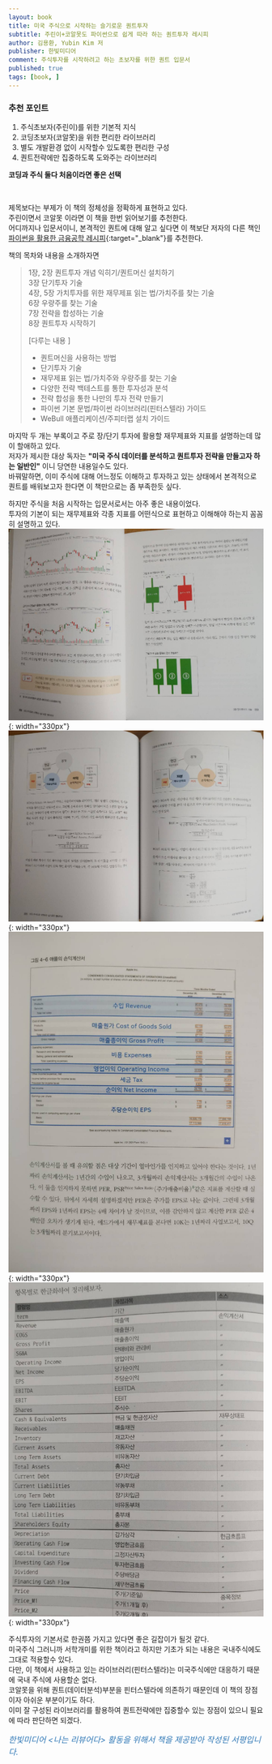 ```yaml
---
layout: book
title: 미국 주식으로 시작하는 슬기로운 퀀트투자
subtitle: 주린이+코알못도 파이썬으로 쉽게 따라 하는 퀀트투자 레시피
author: 김용환, Yubin Kim 저
publisher: 한빛미디어
comment: 주식투자를 시작하려고 하는 초보자를 위한 퀀트 입문서
published: true
tags: [book, ]
---
```



### 추천 포인트
1. 주식초보자(주린이)를 위한 기본적 지식
2. 코딩초보자(코알못)을 위한 편리한 라이브러리
3. 별도 개발환경 없이 시작할수 있도록한 편리한 구성
4. 퀀트전략에만 집중하도록 도와주는 라이브러리

**코딩과 주식 둘다 처음이라면 좋은 선택**

<br>

제목보다는 부제가 이 책의 정체성을 정확하게 표현하고 있다.  
주린이면서 코알못 이라면 이 책을 한번 읽어보기를 추천한다.  
어디까지나 입문서이니, 본격적인 퀀트에 대해 알고 싶다면 이 책보단 저자의 다른 책인 [파이썬을 활용한 금융공학 레시피](https://www.hanbit.co.kr/store/books/look.php?p_code=B3298114751){:target="_blank"}를 추천한다.


책의 목차와 내용을 소개하자면  

>1장, 2장 퀀트투자 개념 익히기/퀀트머신 설치하기  
>3장 단기투자 기술  
>4장, 5장 가치투자를 위한 재무제표 읽는 법/가치주를 찾는 기술  
>6장 우량주를 찾는 기술  
>7장 전략을 합성하는 기술  
>8장 퀀트투자 시작하기
>
>[다루는 내용 ]
>- 퀀트머신을 사용하는 방법
>- 단기투자 기술
>- 재무제표 읽는 법/가치주와 우량주를 찾는 기술
>- 다양한 전략 백테스트를 통한 투자성과 분석
>- 전략 합성을 통한 나만의 투자 전략 만들기
>- 파이썬 기본 문법/파이썬 라이브러리(핀터스텔라) 가이드
>- WeBull 애플리케이션/주피터랩 설치 가이드  
  
마지막 두 개는 부록이고 주로 장/단기 투자에 활용할 재무제표와 지표를 설명하는데 많이 할애하고 있다.  
저자가 제시한 대상 독자는 **"미국 주식 데이터를 분석하고 퀀트투자 전략을 만들고자 하는 일반인"** 이니 당연한 내용일수도 있다.   
바꿔말하면, 이미 주식에 대해 어느정도 이해하고 투자하고 있는 상태에서 본격적으로 퀀트를 배워보고자 한다면 이 책만으로는 좀 부족한듯 싶다.  

하지만 주식을 처음 시작하는 입문서로서는 아주 좋은 내용이었다.  
투자의 기본이 되는 재무제표와 각종 지표를 어떤식으로 표현하고 이해해야 하는지 꼼꼼히 설명하고 있다.  
![1](../../img/2021-10-23-미국%20주식으로%20시작하는%20슬기로운%20퀀트투자/1.jpg){: width="330px"}
![1](../../img/2021-10-23-미국%20주식으로%20시작하는%20슬기로운%20퀀트투자/2.jpg){: width="330px"}
![1](../../img/2021-10-23-미국%20주식으로%20시작하는%20슬기로운%20퀀트투자/3.jpg){: width="330px"}
![1](../../img/2021-10-23-미국%20주식으로%20시작하는%20슬기로운%20퀀트투자/6.jpg){: width="330px"}

주식투자의 기본서로 한권쯤 가지고 있다면 좋은 길잡이가 될것 같다.  
미국주식 그러니까 서학개미를 위한 책이라고 하지만 기초가 되는 내용은 국내주식에도 그대로 적용할수 있다.  
다만, 이 책에서 사용하고 있는 라이브러리(핀터스텔라)는 미국주식에만 대응하기 때문에 국내 주식에 사용할순 없다.  
코알못을 위해 퀀트(데이터분석)부분을 핀터스텔라에 의존하기 때문인데 이 책의 장점이자 아쉬운 부분이기도 하다.  
이미 잘 구성된 라이브러리를 활용하여 퀀트전략에만 집중할수 있는 장점이 있으니 필요에 따라 판단하면 되겠다.  



<p style="color: #337ab7;font-size: medium;"><em>한빛미디어 &lt;나는 리뷰어다&gt; 활동을 위해서 책을 제공받아 작성된 서평입니다.</em></p>

